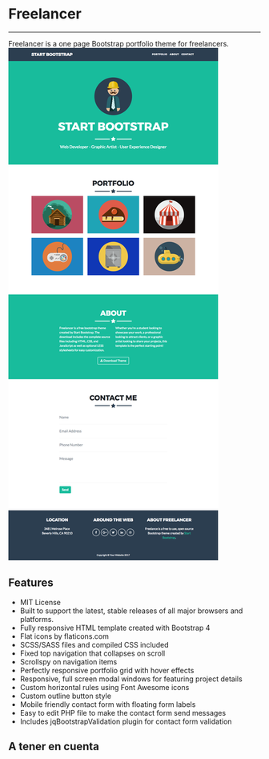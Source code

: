 # Freelancer
_____________


Freelancer is a one page Bootstrap portfolio theme for freelancers.
![Freelancer Website](docs/fullpage.png)

## Features

* MIT License
* Built to support the latest, stable releases of all major browsers and platforms.
* Fully responsive HTML template created with Bootstrap 4
* Flat icons by flaticons.com
* SCSS/SASS files and compiled CSS included
* Fixed top navigation that collapses on scroll
* Scrollspy on navigation items
* Perfectly responsive portfolio grid with hover effects
* Responsive, full screen modal windows for featuring project details
* Custom horizontal rules using Font Awesome icons
* Custom outline button style
* Mobile friendly contact form with floating form labels
* Easy to edit PHP file to make the contact form send messages
* Includes jqBootstrapValidation plugin for contact form validation





## A tener en cuenta


